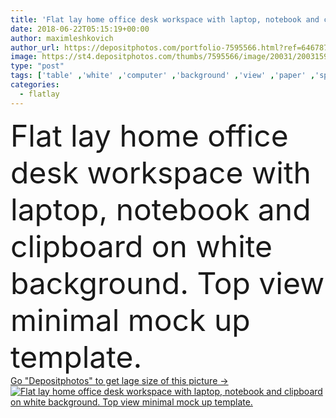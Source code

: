 ```yaml
---
title: 'Flat lay home office desk workspace with laptop, notebook and clipboard on white background. Top view minimal mock up template.'
date: 2018-06-22T05:15:19+00:00
author: maximleshkovich
author_url: https://depositphotos.com/portfolio-7595566.html?ref=64678756
image: https://st4.depositphotos.com/thumbs/7595566/image/20031/200315902/api_thumb_450.jpg?forcejpeg=true
type: "post"
tags: ['table' ,'white' ,'computer' ,'background' ,'view' ,'paper' ,'space' ,'business' ,'empty' ,'art' ,'female' ,'up' ,'modern' ,'office' ,'lay' ,'blank' ,'text' ,'home' ,'keyboard' ,'laptop' ,'flat' ,'lifestyle' ,'work' ,'desk' ,'clean' ,'pencil' ,'template' ,'styled' ,'top' ,'artist' ,'header' ,'social' ,'workspace' ,'hero' ,'stationery' ,'minimalism' ,'calligraphy' ,'blog' ,'clipboard' ,'minimal' ,'mockup' ,'mock' ,'freelance' ,'blog background' ,'flatlay' ]
categories: 
  - flatlay
---
```

<div aling="center">
            <font size="60"> Flat lay home office desk workspace with laptop, notebook and clipboard on white background. Top view minimal mock up template.</font>   
</div>
<div>
    <a href='https://st4.depositphotos.com/thumbs/7595566/image/20031/200315902/api_thumb_450.jpg?forcejpeg=true?ref=64678756' target=_blank > Go "Depositphotos" to get lage size of this picture ->
        <img href='https://st4.depositphotos.com/thumbs/7595566/image/20031/200315902/api_thumb_450.jpg?forcejpeg=true?ref=64678756' src='https://st4.depositphotos.com/7595566/20031/i/950/depositphotos_200315902-stock-photo-flat-lay-home-office-desk.jpg?forcejpeg=true' alt='Flat lay home office desk workspace with laptop, notebook and clipboard on white background. Top view minimal mock up template.' >
    </a>
</div>
